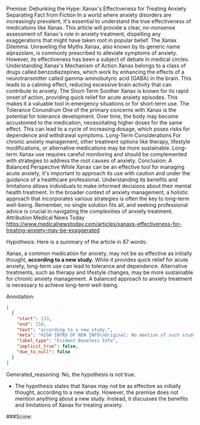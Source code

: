 
Premise:
Debunking the Hype: Xanax's Effectiveness for Treating Anxiety
Separating Fact from Fiction
In a world where anxiety disorders are increasingly prevalent, it's essential to understand the true effectiveness of medications like Xanax. This article will provide a clear, no-nonsense assessment of Xanax's role in anxiety treatment, dispelling any exaggerations that might have taken root in popular belief.
The Xanax Dilemma: Unraveling the Myths
Xanax, also known by its generic name alprazolam, is commonly prescribed to alleviate symptoms of anxiety. However, its effectiveness has been a subject of debate in medical circles.
Understanding Xanax's Mechanism of Action
Xanax belongs to a class of drugs called benzodiazepines, which work by enhancing the effects of a neurotransmitter called gamma-aminobutyric acid (GABA) in the brain. This leads to a calming effect, reducing excessive brain activity that can contribute to anxiety.
The Short-Term Soother
Xanax is known for its rapid onset of action, providing quick relief for acute anxiety episodes. This makes it a valuable tool in emergency situations or for short-term use.
The Tolerance Conundrum
One of the primary concerns with Xanax is the potential for tolerance development. Over time, the body may become accustomed to the medication, necessitating higher doses for the same effect. This can lead to a cycle of increasing dosage, which poses risks for dependence and withdrawal symptoms.
Long-Term Considerations
For chronic anxiety management, other treatment options like therapy, lifestyle modifications, or alternative medications may be more sustainable. Long-term Xanax use requires careful monitoring and should be complemented with strategies to address the root causes of anxiety.
Conclusion: A Balanced Perspective
While Xanax can be an effective tool for managing acute anxiety, it's important to approach its use with caution and under the guidance of a healthcare professional. Understanding its benefits and limitations allows individuals to make informed decisions about their mental health treatment.
In the broader context of anxiety management, a holistic approach that incorporates various strategies is often the key to long-term well-being. Remember, no single solution fits all, and seeking professional advice is crucial in navigating the complexities of anxiety treatment.
Attribution
Medical News Today
https://www.medicalnewstoday.com/articles/xanaxs-effectiveness-for-treating-anxiety-may-be-exaggerated

Hypothesis:
Here is a summary of the article in 87 words:

Xanax, a common medication for anxiety, may not be as effective as initially thought, **according to a new study.** While it provides quick relief for acute anxiety, long-term use can lead to tolerance and dependence. Alternative treatments, such as therapy and lifestyle changes, may be more sustainable for chronic anxiety management. A balanced approach to anxiety treatment is necessary to achieve long-term well-being.

Annotation:
```json
[
  {
    "start": 133,
    "end": 158,
    "text": "according to a new study.",
    "meta": "HIGH INTRO OF NEW INFO\nOriginal: No mention of such study\nGenerative: \"...according to a new study.\"",
    "label_type": "Evident Baseless Info",
    "implicit_true": false,
    "due_to_null": false
  }
]
```

Generated_reasoning:
No, the hypothesis is not true. 
- The hypothesis states that Xanax may not be as effective as initially thought, according to a new study. However, the premise does not mention anything about a new study. Instead, it discusses the benefits and limitations of Xanax for treating anxiety.

###Score:
